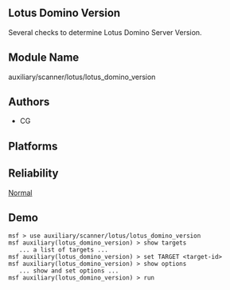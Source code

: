 ## Lotus Domino Version

Several checks to determine Lotus Domino Server Version.


## Module Name
auxiliary/scanner/lotus/lotus_domino_version

## Authors
* CG





## Platforms


## Reliability
[Normal](https://github.com/rapid7/metasploit-framework/wiki/Exploit-Ranking)

## Demo

```
msf > use auxiliary/scanner/lotus/lotus_domino_version
msf auxiliary(lotus_domino_version) > show targets
   ... a list of targets ...
msf auxiliary(lotus_domino_version) > set TARGET <target-id>
msf auxiliary(lotus_domino_version) > show options
   ... show and set options ...
msf auxiliary(lotus_domino_version) > run
```
    
    